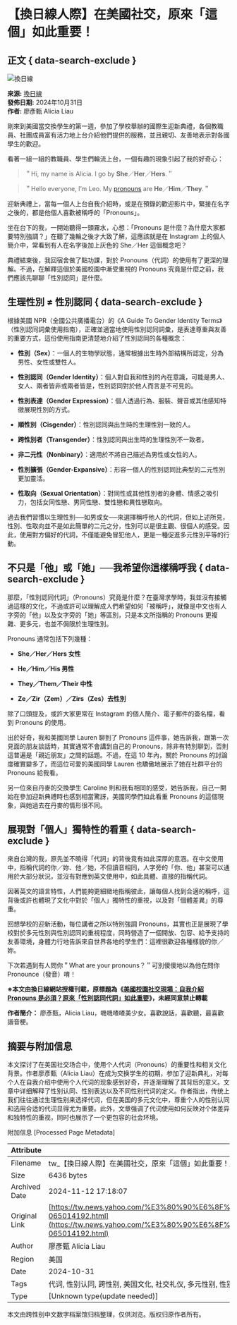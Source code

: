 # 【換日線人際】在美國社交，原來「這個」如此重要！

## 正文 { data-search-exclude }


![換日線](https://s.yimg.com/ny/api/res/1.2/2LdhqT4bweG258LlXLxWRw--/YXBwaWQ9aGlnaGxhbmRlcjt3PTgwO2g9ODA7Y2Y9d2VicA--/https://o.aolcdn.com/images/dims?image_uri=https%3A%2F%2Fmedia.zenfs.com%2Fcreatr-images%2FGLB%2F2018-03-28%2Fe720c4d0-325a-11e8-a101-01965b66b7d7_crossing-logo-black.png&compress=1&progressive=1&quality=75&client=hawkeye&signature=886b09103ea91315f9417116dcfde5fb046a9283)

**來源:** [換日線](https://crossing.cw.com.tw/)  
**發佈日期:** 2024年10月31日  
**作者:** 廖彥甄 Alicia Liau  

剛來到美國當交換學生的第一週，參加了學校舉辦的國際生迎新典禮，各個教職員、社團成員富有活力地上台介紹他們提供的服務，並且親切、友善地表示對各國學生的歡迎。

看著一組一組的教職員、學生們輪流上台，一個有趣的現象引起了我的好奇心：

> ＂Hi, my name is Alicia. I go by **She**／**Her**／**Hers**.＂

> ＂Hello everyone, I’m Leo. My [pronouns](https://tw.news.yahoo.com/tag/pronouns) are **He**／**Him**／**They**.＂

迎新典禮上，當每一個人上台自我介紹時，或是在預錄的歡迎影片中，緊接在名字之後的，都是他個人喜歡被稱呼的「Pronouns」。

坐在台下的我，一開始聽得一頭霧水，心想：「Pronouns 是什麼？為什麼大家都要特別強調？」在聽了幾輪之後才大致了解，這應該就是在 Instagram 上的個人簡介中，常看到有人在名字後加上灰色的 She／Her 這個概念吧？

典禮結束後，我回宿舍做了點功課，對於 Pronouns（代詞）的使用有了更深的理解。不過，在解釋這個於美國校園中漸受重視的 Pronouns 究竟是什麼之前，我們應該先聊聊「性別認同」是什麼。

## 生理性別 ≠ 性別認同   { data-search-exclude }

根據美國 NPR（全國公共廣播電台）的《A Guide To Gender Identity Terms》（性別認同詞彙使用指南），正確並適當地使用性別認同詞彙，是表達尊重與友善的重要方式，這份使用指南更清楚地介紹了性別認同的各種概念：

-   **性別（Sex）**：一個人的生物學狀態，通常根據出生時外部結構所認定，分為男性、女性或雙性人。

-   **性別認同（Gender Identity）**：個人對自我和性別的內在意識，可能是男人、女人、兩者皆非或兩者皆是，性別認同對於他人而言是不可見的。

-   **性別表達（Gender Expression）**：個人透過行為、服裝、聲音或其他感知特徵展現性別的方式。

-   **順性別（Cisgender）**：性別認同與出生時的生理性別一致的人。

-   **跨性別者（Transgender）**：性別認同與出生時的生理性別不一致者。

-   **非二元性（Nonbinary）**：適用於不將自己描述為男性或女性的人。

-   **性別擴張（Gender-Expansive）**：形容一個人的性別認同比典型的二元性別更加靈活。

-   **性取向（Sexual Orientation）**：對同性或其他性別者的身體、情感之吸引力，包括女同性戀、男同性戀、雙性戀和異性戀取向。

過去我們習慣以生理性別──如男或女──來選擇稱呼他人的代詞，但如上述所見，性別、性取向並不是如此簡單的二元之分，性別可以是很主觀、很個人的感受。因此，使用對方偏好的代詞，不僅能避免冒犯他人，更是一種促進多元性別平等的行動。

## 不只是「他」或「她」──我希望你這樣稱呼我   { data-search-exclude }

那麼，「性別認同代詞」（Pronouns）究竟是什麼？在臺灣求學時，我並沒有接觸過這樣的文化，不過或許可以理解成人們希望如何「被稱呼」，就像是中文也有人字旁的「他」以及女字旁的「她」等區別，只是本文所指稱的 Pronouns 更複雜、更多元，也並不侷限於生理性別。

Pronouns 通常包括下列幾種：

-   **She／Her／Hers 女性**

-   **He／Him／His 男性**

-   **They／Them／Their 中性**

-   **Ze／Zir（Zem）／Zirs（Zes）去性別**

除了口頭提及，或許大家更常在 Instagram 的個人簡介、電子郵件的簽名檔，看到 Pronouns 的使用。

出於好奇，我和美國同學 Lauren 聊到了 Pronouns 這件事，她告訴我，跟第一次見面的朋友談話時，其實通常不會講到自己的 Pronouns，除非有特別聊到，否則這普遍是「親近朋友」之間的話題。不過，在這 10 年內，關於 Pronouns 的討論度確實變多了，而這位可愛的美國同學 Lauren 也驕傲地展示了她在社群平台的 Pronouns 給我看。

另一位來自丹麥的交換學生 Caroline 則和我有相同的感受，她告訴我，自己一開始在參加迎新典禮時也感到相當驚訝，美國同學們如此看重 Pronouns 的這個現象，與她過去在丹麥的情形很不同。

## 展現對「個人」獨特性的看重   { data-search-exclude }

來自台灣的我，原先並不曉得「代詞」的背後竟有如此深厚的意涵。在中文使用中，指稱代詞的你／妳、他／她，不但讀音相同，人字旁的「你、他」甚至可以通用於大部分狀況，並沒有對應到英文使用中，如此具體、直接的指稱代詞。

因著英文的語言特性，人們能夠更細緻地指稱彼此，讓每個人找到合適的稱呼，這背後或許也體現了文化中對於「個人」獨特性的重視，以及對「個體差異」的尊重。

回想學校的迎新活動，每位講者之所以特別強調 Pronouns，其實也正是展現了學校對於多元性別與性別認同的重視程度，同時營造了一個開放、包容、給予支持的友善環境，身體力行地告訴來自世界各地的學生們：這裡很歡迎各種樣貌的你／妳。

下次若遇到有人問你＂What are your pronouns？＂可別傻傻地以為他在問你 Pronounce（發音）唷！

**※本文由換日線網站授權刊載，原標題為《[美國校園社交現場：自我介紹 Pronouns 是必須？原來「性別認同代詞」如此重要](https://crossing.cw.com.tw/article/18137?utm_source=media_yahoo&utm_medium=affiliate&utm_campaign=media_yahoo-affiliate-yahoo_news)》，未經同意禁止轉載** 

**作者簡介：** 廖彥甄，Alicia Liau，嘰嘰喳喳美少女。喜歡說話，喜歡聽，最喜歡諧音梗。

## 摘要与附加信息

<!-- tcd_abstract -->
本文探讨了在美国社交场合中，使用个人代词（Pronouns）的重要性和相关文化背景。作者廖彥甄（Alicia Liau）在成为交换学生的初期，参加了迎新典礼，对每个人在自我介绍中使用个人代词的现象感到好奇，并逐渐理解了其背后的意义。文章中详细解释了性别认同、性别表达以及不同性别代词的定义。作者指出，传统上我们往往通过生理性别来选择代词，但在美国的多元文化中，尊重个人的性别认同和选用合适的代词显得尤为重要。此外，文章强调了代词使用如何反映对个体差异和独特性的重视，同时也展示了一个更包容的社会环境。
<!-- tcd_abstract_end -->

附加信息 [Processed Page Metadata]

| Attribute       | Value                                  |
|-----------------|----------------------------------------|
| Filename        | tw_【換日線人際】在美國社交，原來「這個」如此重要！_-_Yahoo奇摩新聞.md                             |
| Size            | 6436 bytes                           |
| Archived Date   | 2024-11-12 17:18:07                             |
| Original Link   | [https://tw.news.yahoo.com/%E3%80%90%E6%8F%9B%E6%97%A5%E7%B7%9A%E4%BA%BA%E9%9A%9B%E3%80%91%E5%9C%A8%E7%BE%8E%E5%9C%8B%E7%A4%BE%E4%BA%A4%EF%BC%8C%E5%8E%9F%E4%BE%86%E3%80%8C%E9%80%99%E5%80%8B%E3%80%8D%E5%A6%82%E6%AD%A4%E9%87%8D%E8%A6%81%EF%BC%81-065014192.html](https://tw.news.yahoo.com/%E3%80%90%E6%8F%9B%E6%97%A5%E7%B7%9A%E4%BA%BA%E9%9A%9B%E3%80%91%E5%9C%A8%E7%BE%8E%E5%9C%8B%E7%A4%BE%E4%BA%A4%EF%BC%8C%E5%8E%9F%E4%BE%86%E3%80%8C%E9%80%99%E5%80%8B%E3%80%8D%E5%A6%82%E6%AD%A4%E9%87%8D%E8%A6%81%EF%BC%81-065014192.html)                       |
| Author          | 廖彥甄 Alicia Liau                               |
| Region          | 美国                               |
| Date            | 2024-10-31                                 |
| Tags            | 代词, 性别认同, 跨性别, 美国文化, 社交礼仪, 多元性别, 性别表达                                 |
| Type            | [Unknown type(update needed)]                                 |
<!-- tcd_table_end -->

本文由跨性别中文数字档案馆归档整理，仅供浏览。版权归原作者所有。
